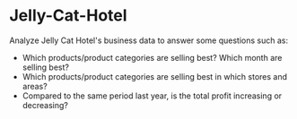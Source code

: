 # Jelly-Cat-Hotel
Analyze Jelly Cat Hotel's business data to answer some questions such as:
- Which products/product categories are selling best? Which month are selling best?
- Which products/product categories are selling best in which stores and areas?
- Compared to the same period last year, is the total profit increasing or decreasing?
